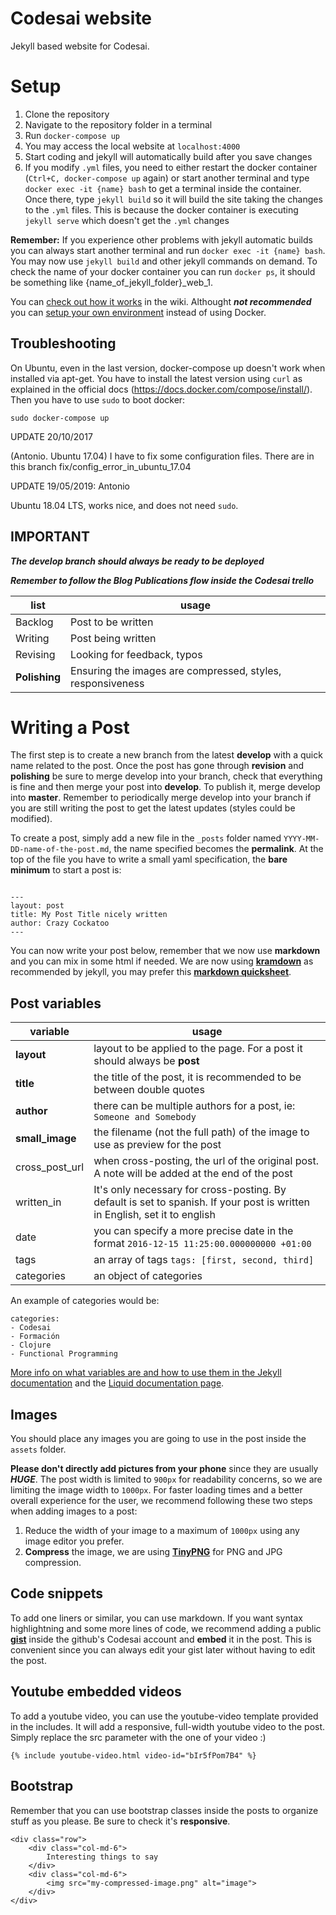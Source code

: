# Codesai website

Jekyll based website for Codesai. 

# Setup

1. Clone the repository
2. Navigate to the repository folder in a terminal
3. Run `docker-compose up`
4. You may access the local website at `localhost:4000`
5. Start coding and jekyll will automatically build after you save changes
6. If you modify `.yml` files, you need to either restart the docker container (`Ctrl+C, docker-compose up` again) or start another terminal and type `docker exec -it {name} bash` to get a terminal inside the container. Once there, type `jekyll build` so it will build the site taking the changes to the `.yml` files. This is because the docker container is executing `jekyll serve` which doesn't get the `.yml` changes

**Remember:** If you experience other problems with jekyll automatic builds you can always start another terminal and run `docker exec -it {name} bash`. You may now use `jekyll build` and other jekyll commands on demand.
To check the name of your docker container you can run `docker ps`, it should be something like {name_of_jekyll_folder}_web_1.

You can [check out how it works](https://bitbucket.org/codesai/codesaiweb/wiki/Home#markdown-header-docker-details) in the wiki.
Althought ***not recommended*** you can [setup your own environment](https://bitbucket.org/codesai/codesaiweb/wiki/Home#markdown-header-setup-in-your-own-environment) instead of using Docker.

## Troubleshooting

On Ubuntu, even in the last version, docker-compose up doesn't work when installed via apt-get. 
You have to install the latest version using `curl` as explained in the official docs (https://docs.docker.com/compose/install/).
Then you have to use `sudo` to boot docker:

    sudo docker-compose up

UPDATE 20/10/2017

(Antonio. Ubuntu 17.04) I have to fix some configuration files. There are in this branch fix/config_error_in_ubuntu_17.04

UPDATE 19/05/2019: Antonio

Ubuntu 18.04 LTS, works nice, and does not need `sudo`.

## IMPORTANT

***The develop branch should always be ready to be deployed***

***Remember to follow the Blog Publications flow inside the Codesai trello***

| list          | usage         |
|---------------|---------------|
| Backlog       | Post to be written |
| Writing       | Post being written |
| Revising      | Looking for feedback, typos |
| **Polishing** | Ensuring the images are compressed, styles, responsiveness |


# Writing a Post

The first step is to create a new branch from the latest **develop** with a quick name related to the post. Once the post has gone through **revision** and **polishing** be sure to merge develop into your branch, check that everything is fine and then merge your post into **develop**. To publish it, merge develop into **master**. Remember to periodically merge develop into your branch if you are still writing the post to get the latest updates (styles could be modified).

To create a post, simply add a new file in the `_posts` folder named `YYYY-MM-DD-name-of-the-post.md`, the name specified becomes the **permalink**. At the top of the file you have to write a small yaml specification, the **bare minimum** to start a post is:

```

---
layout: post
title: My Post Title nicely written
author: Crazy Cockatoo
---

```

You can now write your post below, remember that we now use **markdown** and you can mix in some html if needed. We are now using [**kramdown**](https://kramdown.gettalong.org/quickref.html) as recommended by jekyll, you may prefer this [**markdown quicksheet**](https://github.com/adam-p/markdown-here/wiki/Markdown-Cheatsheet).


## Post variables

| variable | usage |
|----------|-------|
| **layout** | layout to be applied to the page. For a post it should always be **post** |
| **title**  | the title of the post, it is recommended to be between double quotes |
| **author** | there can be multiple authors for a post, ie: `Someone and Somebody` |
| **small_image** | the filename (not the full path) of the image to use as preview for the post |
| cross_post_url | when cross-posting, the url of the original post. A note will be added at the end of the post |
| written_in | It's only necessary for cross-posting. By default is set to spanish. If your post is written in English, set it to english |
| date | you can specify a more precise date in the format `2016-12-15 11:25:00.000000000 +01:00` |
| tags | an array of tags `tags: [first, second, third]` |
| categories | an object of categories |

An example of categories would be:
```
categories:
- Codesai
- Formación
- Clojure
- Functional Programming
```

[More info on what variables are and how to use them in the Jekyll documentation](https://jekyllrb.com/docs/variables/) and the [Liquid documentation page](http://shopify.github.io/liquid/basics/introduction/).


## Images

You should place any images you are going to use in the post inside the `assets` folder.

**Please don't directly add pictures from your phone** since they are usually ***HUGE***. The post width is limited to `900px` for readability concerns, so we are limiting the image width to `1000px`. For faster loading times and a better overall experience for the user, we recommend following these two steps when adding images to a post:

1. Reduce the width of your image to a maximum of `1000px` using any image editor you prefer.
2. **Compress** the image, we are using [**TinyPNG**](https://tinypng.com/) for PNG and JPG compression.


## Code snippets

To add one liners or similar, you can use markdown. If you want syntax highlightning and some more lines of code, we recommend adding a public [**gist**](https://gist.github.com/) inside the github's Codesai account and **embed** it in the post.
This is convenient since you can always edit your gist later without having to edit the post.


## Youtube embedded videos

To add a youtube video, you can use the youtube-video template provided in the includes. It will add a responsive, full-width youtube video to the post. Simply replace the src parameter with the one of your video :)

```
{% include youtube-video.html video-id="bIr5fPom7B4" %}
```


## Bootstrap

Remember that you can use bootstrap classes inside the posts to organize stuff as you please. Be sure to check it's **responsive**.

```
<div class="row">
    <div class="col-md-6">
        Interesting things to say
    </div>
    <div class="col-md-6">
        <img src="my-compressed-image.png" alt="image">
    </div>
</div>
```
